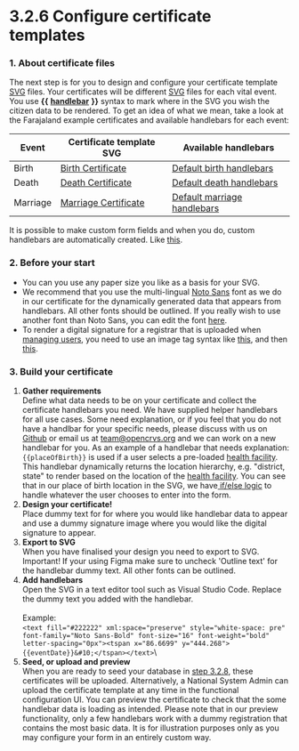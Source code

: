 # 3.2.6 Configure certificate templates



### 1. About certificate files

The next step is for you to design and configure your certificate template [SVG](https://en.wikipedia.org/wiki/SVG) files.  Your certificates will be different [SVG](https://en.wikipedia.org/wiki/SVG) files for each vital event.  You use **\{{** [**handlebar**](https://handlebarsjs.com/) **\}}** syntax to mark where in the SVG you wish the citizen data to be rendered.  To get an idea of what we mean, take a look at the Farajaland example certificates and available handlebars for each event:

| Event    | Certificate template SVG                                                                                                                             | Available handlebars                                                                                                                       |
| -------- | ---------------------------------------------------------------------------------------------------------------------------------------------------- | ------------------------------------------------------------------------------------------------------------------------------------------ |
| Birth    | [Birth Certificate](https://github.com/opencrvs/opencrvs-countryconfig/blob/develop/src/data-seeding/certificates/source/BirthCertificate.svg)       | [Default birth handlebars](https://github.com/opencrvs/opencrvs-countryconfig/blob/develop/src/form/birth/certificate-handlebars.ts)       |
| Death    | [Death Certificate](https://github.com/opencrvs/opencrvs-countryconfig/blob/develop/src/data-seeding/certificates/source/DeathCertificate.svg)       | [Default death handlebars](https://github.com/opencrvs/opencrvs-countryconfig/blob/develop/src/form/death/certficate-handlebars.ts)        |
| Marriage | [Marriage Certificate](https://github.com/opencrvs/opencrvs-countryconfig/blob/develop/src/data-seeding/certificates/source/MarriageCertificate.svg) | [Default marriage handlebars](https://github.com/opencrvs/opencrvs-countryconfig/blob/develop/src/form/marriage/certificate-handlebars.ts) |

It is possible to make custom form fields and when you do, custom handlebars are automatically created. Like [this](https://github.com/opencrvs/opencrvs-countryconfig/blob/551e864ab59d59ae2e65eec8d1d0d9651ae0a3d7/src/form/custom-fields.ts#L29).



### 2. Before your start

* You can you use any paper size you like as a basis for your SVG.
* We recommend that you use the multi-lingual [Noto Sans](https://fonts.google.com/noto/specimen/Noto+Sans) font as we do in our certificate for the dynamically generated data that appears from handlebars.  All other fonts should be outlined.  If you really wish to use another font than Noto Sans, you can edit the font [here](https://github.com/opencrvs/opencrvs-countryconfig/blob/551e864ab59d59ae2e65eec8d1d0d9651ae0a3d7/src/data-seeding/certificates/source/BirthCertificate.svg#L80).
* To render a digital signature for a registrar that is uploaded when [managing users](../../4.-functional-configuration/4.5-create-system-users.md), you need to use an image tag syntax like [this](https://github.com/opencrvs/opencrvs-countryconfig/blob/551e864ab59d59ae2e65eec8d1d0d9651ae0a3d7/src/data-seeding/certificates/source/BirthCertificate.svg#L86), and then [this](https://github.com/opencrvs/opencrvs-countryconfig/blob/551e864ab59d59ae2e65eec8d1d0d9651ae0a3d7/src/data-seeding/certificates/source/BirthCertificate.svg#L88C42-L88C42).



### 3. Build your certificate

1. **Gather requirements**\
   Define what data needs to be on your certificate and collect the certificate handlebars you need. We have supplied helper handlebars for all use cases.  Some need explanation, or if you  feel that you do not have a handlbar for your specific needs, please discuss with us on [Github](https://github.com/opencrvs/opencrvs-core/discussions) or email us at [team@opencrvs.org](mailto:team@opencrvs.org) and we can work on a new handlebar for you.  As an example of a handlebar that needs explanation: `{{placeOfBirth}}` is used if a user selects a pre-loaded [health facility](3.2.3-set-up-cr-offices-and-health-facilities/3.2.3.2-prepare-source-file-for-health-facilities.md).  This handlebar dynamically returns the location hierarchy, e.g. "district, state" to render based on the location of the [health facility](3.2.3-set-up-cr-offices-and-health-facilities/3.2.3.2-prepare-source-file-for-health-facilities.md).  You can see that in our place of birth location in the SVG, we have[ if/else logic](https://github.com/opencrvs/opencrvs-countryconfig/blob/551e864ab59d59ae2e65eec8d1d0d9651ae0a3d7/src/data-seeding/certificates/source/BirthCertificate.svg#L31) to handle whatever the user chooses to enter into the form.
2. **Design your certificate!**\
   Place dummy text for for where you would like handlebar data to appear and use a dummy signature image where you would like the digital signature to appear.&#x20;
3. **Export to SVG**\
   When you have finalised your design you need to export to SVG. Important! If your using Figma make sure to uncheck 'Outline text' for the handlebar dummy text.  All other fonts can be outlined.
4. **Add handlebars**\
   Open the SVG in a text editor tool such as Visual Studio Code. Replace the dummy text you added with the handlebar.\
   \
   Example:\
   `<text fill="#222222" xml:space="preserve" style="white-space: pre" font-family="Noto Sans-Bold" font-size="16" font-weight="bold" letter-spacing="0px"><tspan x="86.6699" y="444.268">{{eventDate}}&#10;</tspan></text>`\\
5. **Seed, or upload and preview**\
   When you are ready to seed your database in [step 3.2.8](3.2.8-seeding-your-local-database/), these certificates will be uploaded.  Alternatively, a National System Admin can upload the certificate template at any time in the functional configuration UI. You can preview the certificate to check that the some handlebar data is loading as intended.  Please note that in our preview functionality, only a few handlebars work with a dummy registration that contains the most basic data. It is for illustration purposes only as you may configure your form in an entirely custom way.&#x20;
